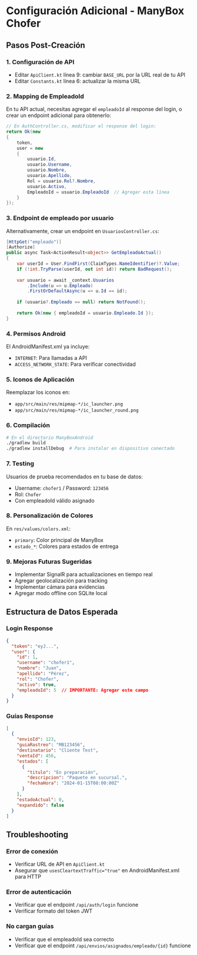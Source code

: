 # Configuración Adicional - ManyBox Chofer

## Pasos Post-Creación

### 1. Configuración de API
- Editar `ApiClient.kt` línea 9: cambiar `BASE_URL` por la URL real de tu API
- Editar `Constants.kt` línea 6: actualizar la misma URL

### 2. Mapping de EmpleadoId
En tu API actual, necesitas agregar el `empleadoId` al response del login, o crear un endpoint adicional para obtenerlo:

```csharp
// En AuthController.cs, modificar el response del login:
return Ok(new
{
    token,
    user = new
    {
        usuario.Id,
        usuario.Username,
        usuario.Nombre,
        usuario.Apellido,
        Rol = usuario.Rol?.Nombre,
        usuario.Activo,
        EmpleadoId = usuario.EmpleadoId  // Agregar esta línea
    }
});
```

### 3. Endpoint de empleado por usuario
Alternativamente, crear un endpoint en `UsuariosController.cs`:

```csharp
[HttpGet("empleado")]
[Authorize]
public async Task<ActionResult<object>> GetEmpleadoActual()
{
    var userId = User.FindFirst(ClaimTypes.NameIdentifier)?.Value;
    if (!int.TryParse(userId, out int id)) return BadRequest();
    
    var usuario = await _context.Usuarios
        .Include(u => u.Empleado)
        .FirstOrDefaultAsync(u => u.Id == id);
        
    if (usuario?.Empleado == null) return NotFound();
    
    return Ok(new { empleadoId = usuario.Empleado.Id });
}
```

### 4. Permisos Android
El AndroidManifest.xml ya incluye:
- `INTERNET`: Para llamadas a API
- `ACCESS_NETWORK_STATE`: Para verificar conectividad

### 5. Iconos de Aplicación
Reemplazar los iconos en:
- `app/src/main/res/mipmap-*/ic_launcher.png`
- `app/src/main/res/mipmap-*/ic_launcher_round.png`

### 6. Compilación
```bash
# En el directorio ManyBoxAndroid
./gradlew build
./gradlew installDebug  # Para instalar en dispositivo conectado
```

### 7. Testing
Usuarios de prueba recomendados en tu base de datos:
- Username: `chofer1` / Password: `123456`
- Rol: `Chofer`
- Con empleadoId válido asignado

### 8. Personalización de Colores
En `res/values/colors.xml`:
- `primary`: Color principal de ManyBox
- `estado_*`: Colores para estados de entrega

### 9. Mejoras Futuras Sugeridas
- Implementar SignalR para actualizaciones en tiempo real
- Agregar geolocalización para tracking
- Implementar cámara para evidencias
- Agregar modo offline con SQLite local

## Estructura de Datos Esperada

### Login Response
```json
{
  "token": "eyJ...",
  "user": {
    "id": 1,
    "username": "chofer1",
    "nombre": "Juan",
    "apellido": "Pérez",
    "rol": "Chofer",
    "activo": true,
    "empleadoId": 5  // IMPORTANTE: Agregar este campo
  }
}
```

### Guías Response
```json
[
  {
    "envioId": 123,
    "guiaRastreo": "MB123456",
    "destinatario": "Cliente Test",
    "ventaId": 456,
    "estados": [
      {
        "titulo": "En preparación",
        "descripcion": "Paquete en sucursal.",
        "fechaHora": "2024-01-15T08:00:00Z"
      }
    ],
    "estadoActual": 0,
    "expandido": false
  }
]
```

## Troubleshooting

### Error de conexión
- Verificar URL de API en `ApiClient.kt`
- Asegurar que `usesCleartextTraffic="true"` en AndroidManifest.xml para HTTP

### Error de autenticación
- Verificar que el endpoint `/api/auth/login` funcione
- Verificar formato del token JWT

### No cargan guías
- Verificar que el empleadoId sea correcto
- Verificar que el endpoint `/api/envios/asignados/empleado/{id}` funcione